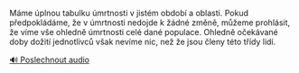
Máme úplnou tabulku úmrtnosti v jistém období a oblasti. Pokud předpokládáme, že v úmrtnosti nedojde k žádné změně, můžeme prohlásit, že víme vše ohledně úmrtnosti celé dané populace. Ohledně očekávané doby dožití jednotlivců však nevíme nic, než že jsou členy této třídy lidí.

[🔊 Poslechnout audio](/data/7-paragraphs/audio/chapter_29/para_010-Mme-plnou-tabulku-mrtnosti-v-jistm-obdob-a-ob.mp3)
